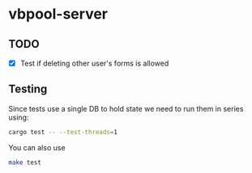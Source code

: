 # vbpool-server

## TODO
- [x] Test if deleting other user's forms is allowed

## Testing
Since tests use a single DB to hold state we need to run them in series using:
```bash
cargo test -- --test-threads=1
```

You can also use
```bash
make test
```
